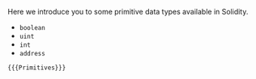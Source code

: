 Here we introduce you to some primitive data types available in Solidity.

- `boolean`
- `uint`
- `int`
- `address`

```solidity
{{{Primitives}}}
```
